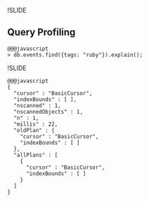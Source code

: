 !SLIDE

## Query Profiling

    @@@javascript
    > db.events.find({tags: "ruby"}).explain();

!SLIDE
    
    @@@javascript
    {
      "cursor" : "BasicCursor",
      "indexBounds" : [ ],
      "nscanned" : 1,
      "nscannedObjects" : 1,
      "n" : 1,
      "millis" : 22,
      "oldPlan" : {
        "cursor" : "BasicCursor",
        "indexBounds" : [ ]
      },
      "allPlans" : [
        {
          "cursor" : "BasicCursor",
          "indexBounds" : [ ]
        }
      ]
    }